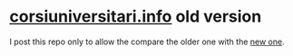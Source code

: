 # [corsiuniversitari.info](https://www.corsiuniversitari.info/) old version
I post this repo only to allow the compare the older one with the [new one](https://github.com/ludotosk/corsi-universitari.git).